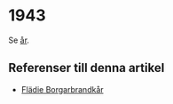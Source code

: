 # 1943

Se [år](år.md).

## Referenser till denna artikel

* [Flädie Borgarbrandkår](Flädie%20Borgarbrandkår.md)
